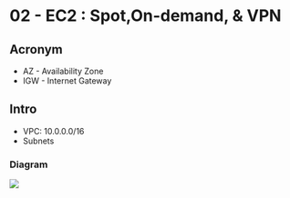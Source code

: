 # 02 - EC2 : Spot,On-demand, & VPN

## Acronym
* AZ - Availability Zone
* IGW - Internet Gateway

## Intro
* VPC: 10.0.0.0/16
* Subnets

### Diagram
[<img src="https://i.imgur.com/zZ1JaEU.png">](https://i.imgur.com/zZ1JaEU.png)
